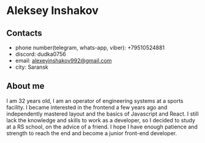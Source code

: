 # Aleksey Inshakov

## Contacts
* phone number(telegram, whats-app, viber): +79510524881
* discord: dudka0756
* email: alexeyinshakov992@gmail.com
* city: Saransk

## About me
I am 32 years old, I am an operator of engineering systems at a sports facility. I became interested in the frontend a few years ago and independently mastered layout and the basics of Javascript and React. I still lack the knowledge and skills to work as a developer, so I decided to study at a RS school, on the advice of a friend. I hope I have enough patience and strength to reach the end and become a junior front-end developer.
